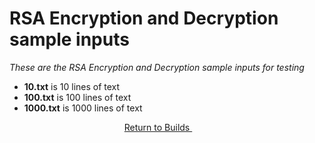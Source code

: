 # RSA Encryption and Decryption sample inputs
*These are the RSA Encryption and Decryption sample inputs for testing*

+ **10.txt** is 10 lines of text
+ **100.txt** is 100 lines of text
+ **1000.txt** is 1000 lines of text

<p align="center">
    <a href="https://github.com/ReinhartC/Parallel-RSA-on-Raspberry-Pi/tree/master/Builds">
        Return to Builds
    </a>  
</p>